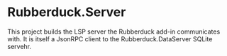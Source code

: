 ﻿# Rubberduck.Server

This project builds the LSP server the Rubberduck add-in communicates with.
It is itself a JsonRPC client to the Rubberduck.DataServer SQLite servehr.